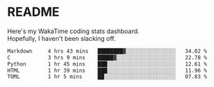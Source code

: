 # README

Here's my WakaTime coding stats dashboard.  
Hopefully, I haven't been slacking off.

<!--START_SECTION:waka-->

```txt
Markdown     4 hrs 43 mins   ████████▓░░░░░░░░░░░░░░░░   34.02 %
C            3 hrs 9 mins    █████▓░░░░░░░░░░░░░░░░░░░   22.78 %
Python       1 hr 45 mins    ███░░░░░░░░░░░░░░░░░░░░░░   12.61 %
HTML         1 hr 39 mins    ███░░░░░░░░░░░░░░░░░░░░░░   11.96 %
TOML         1 hr 5 mins     ██░░░░░░░░░░░░░░░░░░░░░░░   07.83 %
```

<!--END_SECTION:waka-->